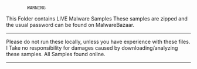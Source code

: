 
            WARNING

This Folder contains LIVE Malware Samples
These samples are zipped and the usual password 
can be found on MalwareBazaar.

------------------------------------------------

Please do not run these locally, unless you have experience with these files. 
I Take no responsibility for damages caused by downloading/analyzing these samples.
All Samples found online.

-------------------------------------------------
